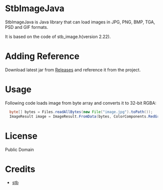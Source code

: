 # StbImageJava
StbImageJava is Java library that can load images in JPG, PNG, BMP, TGA, PSD and GIF formats.

It is based on the code of stb_image.h(version 2.22).

# Adding Reference
Download latest jar from [Releases](https://github.com/StbJava/StbImageJava/releases) and reference it from the project.

# Usage
Following code loads image from byte array and converts it to 32-bit RGBA:
```java
  byte[] bytes = Files.readAllBytes(new File("image.jpg").toPath());
  ImageResult image = ImageResult.FromData(bytes, ColorComponents.RedGreenBlueAlpha);
```

# License
Public Domain

# Credits
* [stb](https://github.com/nothings/stb)

